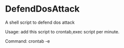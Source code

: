 # DefendDosAttack
A shell script to defend dos attack

Usage:
add this script to crontab,exec script per minute.

Command:
crontab -e 
